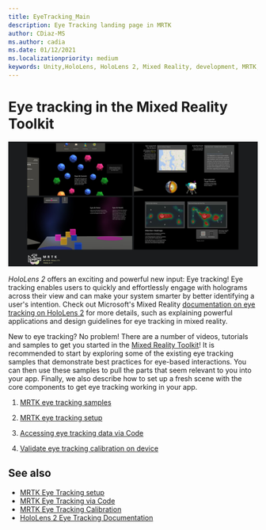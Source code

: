```yaml
---
title: EyeTracking_Main
description: Eye Tracking landing page in MRTK
author: CDiaz-MS
ms.author: cadia
ms.date: 01/12/2021
ms.localizationpriority: medium
keywords: Unity,HoloLens, HoloLens 2, Mixed Reality, development, MRTK, EyeTracking,
---
```


# Eye tracking in the Mixed Reality Toolkit

![Eye tracking in MRTK](../Images/EyeTracking/mrtk_et_compilation.png)

_HoloLens 2_ offers an exciting and powerful new input: Eye tracking!
Eye tracking enables users to quickly and effortlessly engage with holograms across their view and can make your system smarter by better identifying a user's intention. Check out Microsoft's Mixed Reality [documentation on eye tracking on HoloLens 2](https://docs.microsoft.com/windows/mixed-reality/eye-tracking) for more details, such as explaining powerful applications and design guidelines for eye tracking in mixed reality.

New to eye tracking? No problem! There are a number of videos, tutorials and samples to get you started in the [Mixed Reality Toolkit](https://github.com/Microsoft/MixedRealityToolkit-Unity)!
It is recommended to start by exploring some of the existing eye tracking samples that demonstrate best practices for eye-based interactions. You can then use these samples to pull the parts that seem relevant to you into your app. Finally, we also describe how to set up a fresh scene with the core components to get eye tracking working in your app.

1. [MRTK eye tracking samples](EyeTracking_ExamplesOverview.md)

2. [MRTK eye tracking setup](EyeTracking_BasicSetup.md)

3. [Accessing eye tracking data via Code](EyeTracking_EyeGazeProvider.md)

4. [Validate eye tracking calibration on device](EyeTracking_IsUserCalibrated.md)

## See also

- [MRTK Eye Tracking setup](EyeTracking_BasicSetup.md)
- [MRTK Eye Tracking via Code](EyeTracking_EyeGazeProvider.md)
- [MRTK Eye Tracking Calibration](EyeTracking_IsUserCalibrated.md)
- [HoloLens 2 Eye Tracking Documentation](https://docs.microsoft.com/windows/mixed-reality/eye-tracking)
